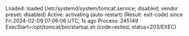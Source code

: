  Loaded: loaded (/etc/systemd/system/tomcat.service; disabled; vendor preset: disabled)
   Active: activating (auto-restart) (Result: exit-code) since Fri 2024-02-09 07:06:06 UTC; 1s ago
  Process: 245149 ExecStart=/opt/tomcat/bin/startup.sh (code=exited, status=203/EXEC)
